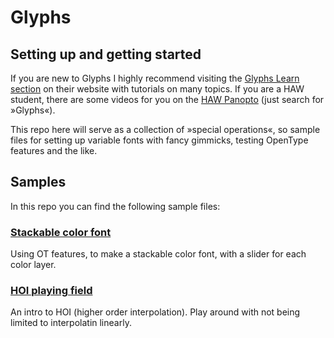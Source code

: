 # Glyphs

## Setting up and getting started
If you are new to Glyphs I highly recommend visiting the [Glyphs Learn section](https://glyphsapp.com/learn) on their website with tutorials on many topics. If you are a HAW student, there are some videos for you on the [HAW Panopto](https://emil.haw-hamburg.de/login/index.php) (just search for »Glyphs«). 

This repo here will serve as a collection of »special operations«, so sample files for setting up variable fonts with fancy gimmicks, testing OpenType features and the like.

## Samples
In this repo you can find the following sample files:
### [Stackable color font](./glyphs-samples/LayerColorFont.glyphs)
Using OT features, to make a stackable color font, with a slider for each color layer.

### [HOI playing field](./glyphs-samples/HOITest.glyphs)
An intro to HOI (higher order interpolation). Play around with not being limited to interpolatin linearly.
